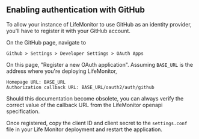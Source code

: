 
## Enabling authentication with GitHub

To allow your instance of LifeMonitor to use GitHub as an identity provider,
you'll have to register it with your GitHub account.

On the GitHub page, navigate to

    Github > Settings > Developer Settings > OAuth Apps

On this page, "Register a new OAuth application".  Assuming `BASE_URL` is the
address where you're deploying LifeMonitor,


    Homepage URL: BASE_URL
    Authorization callback URL: BASE_URL/oauth2/auth/github

Should this documentation become obsolete, you can always verify the correct
value of the callback URL from the LifeMonitor openapi specification.

Once registered, copy the client ID and client secret to the `settings.conf`
file in your Life Monitor deployment and restart the application.
